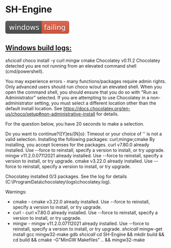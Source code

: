 # SH-Engine
![windows_badge](windows-status.svg)
## [Windows build logs:](https://github.com/MrSinho/ShCI)
$shci call$
choco install -y curl mingw cmake
Chocolatey v0.11.2
Chocolatey detected you are not running from an elevated command shell
 (cmd/powershell).

 You may experience errors - many functions/packages
 require admin rights. Only advanced users should run choco w/out an
 elevated shell. When you open the command shell, you should ensure
 that you do so with "Run as Administrator" selected. If you are
 attempting to use Chocolatey in a non-administrator setting, you
 must select a different location other than the default install
 location. See
 https://docs.chocolatey.org/en-us/choco/setup#non-administrative-install
 for details.

For the question below, you have 20 seconds to make a selection.

 Do you want to continue?([Y]es/[N]o): 
Timeout or your choice of '' is not a valid selection.
Installing the following packages:
curl;mingw;cmake
By installing, you accept licenses for the packages.
curl v7.80.0 already installed.
 Use --force to reinstall, specify a version to install, or try upgrade.
mingw v11.2.0.07112021 already installed.
 Use --force to reinstall, specify a version to install, or try upgrade.
cmake v3.22.0 already installed.
 Use --force to reinstall, specify a version to install, or try upgrade.

Chocolatey installed 0/3 packages. 
 See the log for details (C:\ProgramData\chocolatey\logs\chocolatey.log).

Warnings:
 - cmake - cmake v3.22.0 already installed.
 Use --force to reinstall, specify a version to install, or try upgrade.
 - curl - curl v7.80.0 already installed.
 Use --force to reinstall, specify a version to install, or try upgrade.
 - mingw - mingw v11.2.0.07112021 already installed.
 Use --force to reinstall, specify a version to install, or try upgrade.
$shci call$
mingw-get install gcc mingw32-make gdb
$shci call$
cd SH-Engine && mkdir build && cd build && cmake -G"MinGW Makefiles" .. && mingw32-make
